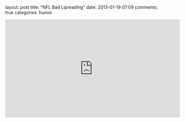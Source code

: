layout: post
title: "NFL Bad Lipreading"
date: 2013-01-19 07:09
comments: true
categories: humor

<iframe width="560" height="315" src="http://www.youtube.com/embed/Zce-QT7MGSE" frameborder="0" allowfullscreen></iframe>
